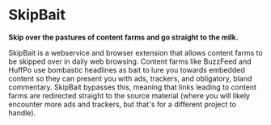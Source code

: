 SkipBait
=========

__Skip over the pastures of content farms and go straight to the milk.__ 

SkipBait is a webservice and browser extension that allows content farms to be skipped over in daily web browsing. Content farms like BuzzFeed and HuffPo use bombastic headlines as bait to lure you towards embedded content so they can present you with ads, trackers, and obligatory, bland commentary. SkipBait bypasses this, meaning that links leading to content farms are redirected straight to the source material (where you will likely encounter more ads and trackers, but that's for a different project to handle).

